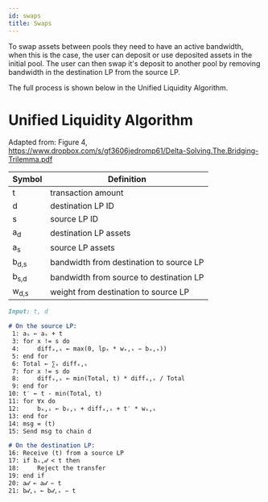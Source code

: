 ```yaml
---
id: swaps
title: Swaps
---
```


[//]: # (TODO: Add visuals examples)
[//]: # (TODO: Adding multiple swaps examples)
[//]: # (TODO: Adding adding LP, swapping and adding liq to Ulysses Token)

To swap assets between pools they need to have an active bandwidth, when this is the case, the user can deposit or use deposited assets in the initial pool. The user can then swap it's deposit to another pool by removing bandwidth in the destination LP from the source LP.

The full process is shown below in the Unified Liquidity Algorithm.

# Unified Liquidity Algorithm

Adapted from: Figure 4, https://www.dropbox.com/s/gf3606jedromp61/Delta-Solving.The.Bridging-Trilemma.pdf

| Symbol         | Definition     |
|----------------|----------------|
| t | transaction amount |
| d | destination LP ID |
| s | source LP ID |
| a<sub>d</sub> | destination LP assets |
| a<sub>s</sub> | source LP assets |
| b<sub>d,s</sub> | bandwidth from destination to source LP |
| b<sub>s,d</sub> | bandwidth from source to destination LP |
| w<sub>d,s</sub> | weight from destination to source LP |

```markdown
Input: t, d

# On the source LP:
 1: aₛ ← aₛ + t
 3: for x != s do
 4:     diffₓ,ₛ ← max(0, lpₛ * wₓ,ₛ − bₓ,ₛ))
 5: end for
 6: Total ← ∑ₓ diffₓ,ₛ
 7: for x != s do
 8:     diffₓ,ₛ ← min(Total, t) * diffₓ,ₛ / Total
 9: end for
10: t′ ← t - min(Total, t)
11: for ∀x do
12:     bₓ,ₛ ← bₓ,ₛ + diffₓ,ₛ + t′ * wₓ,ₛ
13: end for
14: msg = (t)
15: Send msg to chain d

# On the destination LP: 
16: Receive (t) from a source LP
17: if bₛ,𝒹 < t then
18:     Reject the transfer
19: end if
20: a𝒹 ← a𝒹 − t
21: b𝒹,ₛ ← b𝒹,ₛ − t
```
